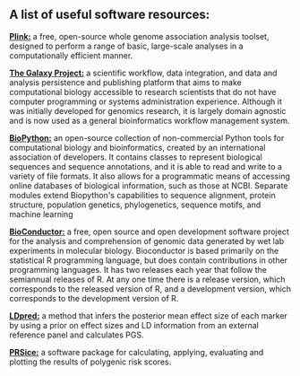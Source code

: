 ## A list of useful software resources:

**[Plink:](http://zzz.bwh.harvard.edu/plink/)** a free, open-source whole genome association analysis toolset, designed to perform a range of basic, large-scale analyses in a computationally efficient manner.

**[The Galaxy Project:](https://galaxyproject.org/)** a scientific workflow, data integration, and data and analysis persistence and publishing platform that aims to make computational biology accessible to research scientists that do not have computer programming or systems administration experience. Although it was initially developed for genomics research, it is largely domain agnostic and is now used as a general bioinformatics workflow management system.


**[BioPython:](http://biopython.org/)** an open-source collection of non-commercial Python tools for computational biology and bioinformatics, created by an international association of developers. It contains classes to represent biological sequences and sequence annotations, and it is able to read and write to a variety of file formats. It also allows for a programmatic means of accessing online databases of biological information, such as those at NCBI. Separate modules extend Biopython's capabilities to sequence alignment, protein structure, population genetics, phylogenetics, sequence motifs, and machine learning

**[BioConductor:](https://www.bioconductor.org/)** a free, open source and open development software project for the analysis and comprehension of genomic data generated by wet lab experiments in molecular biology. Bioconductor is based primarily on the statistical R programming language, but does contain contributions in other programming languages. It has two releases each year that follow the semiannual releases of R. At any one time there is a release version, which corresponds to the released version of R, and a development version, which corresponds to the development version of R.

**[LDpred:](https://github.com/bvilhjal/ldpred)** a method that infers the posterior mean effect size of each marker by using a prior on effect sizes and LD information from an external reference panel and calculates PGS.


 **[PRSice:](http://prsice.info/)** a software package for calculating, applying, evaluating and plotting the results of polygenic risk scores.
